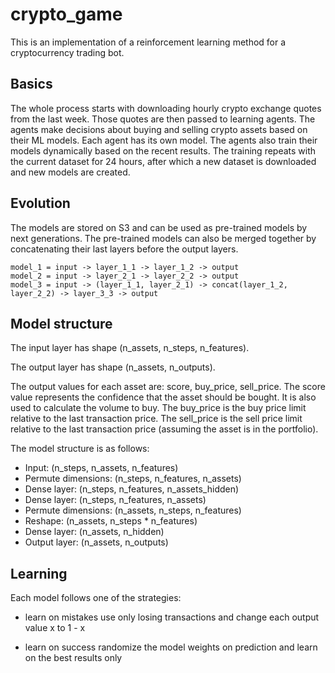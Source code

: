 # crypto_game

This is an implementation of a reinforcement learning method for a cryptocurrency trading bot.

## Basics

The whole process starts with downloading hourly crypto exchange quotes from the last week.
Those quotes are then passed to learning agents. The agents make decisions about
buying and selling crypto assets based on their ML models. Each agent has its own model.
The agents also train their models dynamically based on the recent results. 
The training repeats with the current dataset for 24 hours, 
after which a new dataset is downloaded and new models are created.

## Evolution

The models are stored on S3 and can be used as pre-trained models by next generations.
The pre-trained models can also be merged together by concatenating their last layers before the output layers.

```
model_1 = input -> layer_1_1 -> layer_1_2 -> output
model_2 = input -> layer_2_1 -> layer_2_2 -> output
model_3 = input -> (layer_1_1, layer_2_1) -> concat(layer_1_2, layer_2_2) -> layer_3_3 -> output
```

## Model structure

The input layer has shape (n_assets, n_steps, n_features).

The output layer has shape (n_assets, n_outputs).

The output values for each asset are: score, buy_price, sell_price. 
The score value represents the confidence that the asset should be bought. 
It is also used to calculate the volume to buy. 
The buy_price is the buy price limit relative to the last transaction price.
The sell_price is the sell price limit relative to the last transaction price (assuming the asset is in the portfolio).

The model structure is as follows:

* Input: (n_steps, n_assets, n_features)
* Permute dimensions: (n_steps, n_features, n_assets)
* Dense layer: (n_steps, n_features, n_assets_hidden)
* Dense layer: (n_steps, n_features, n_assets)
* Permute dimensions: (n_assets, n_steps, n_features)
* Reshape: (n_assets, n_steps * n_features)
* Dense layer: (n_assets, n_hidden)
* Output layer: (n_assets, n_outputs)

## Learning

Each model follows one of the strategies:

* learn on mistakes
    use only losing transactions and change each output value x to 1 - x

* learn on success
    randomize the model weights on prediction and learn on the best results only
